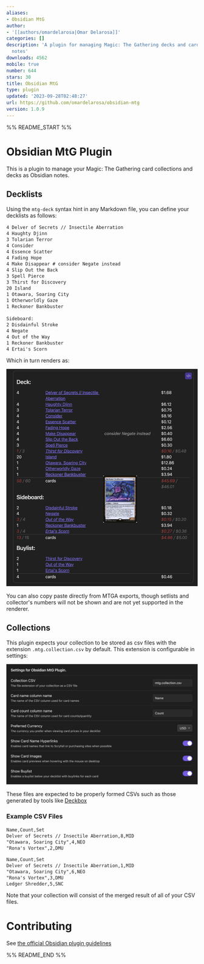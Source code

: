```yaml
---
aliases:
- Obsidian MtG
author:
- '[[authors/omardelarosa|Omar Delarosa]]'
categories: []
description: 'A plugin for managing Magic: The Gathering decks and card lists as Obsidian
  notes'
downloads: 4562
mobile: true
number: 644
stars: 30
title: Obsidian MtG
type: plugin
updated: '2023-09-28T02:48:27'
url: https://github.com/omardelarosa/obsidian-mtg
version: 1.0.9
---
```


%% README_START %%

# Obsidian MtG Plugin

This is a plugin to manage your Magic: The Gathering card collections and decks as Obsidian notes.

## Decklists

Using the `mtg-deck` syntax hint in any Markdown file, you can define your decklists as follows:

```mtgdeck
4 Delver of Secrets // Insectile Aberration
4 Haughty Djinn
3 Tolarian Terror
4 Consider
4 Essence Scatter
4 Fading Hope
4 Make Disappear # consider Negate instead
4 Slip Out the Back
3 Spell Pierce
3 Thirst for Discovery
20 Island
1 Otawara, Soaring City
1 Otherworldly Gaze
1 Reckoner Bankbuster

Sideboard:
2 Disdainful Stroke
4 Negate
4 Out of the Way
1 Reckoner Bankbuster
4 Ertai's Scorn
```

Which in turn renders as:

![](https://raw.githubusercontent.com/omardelarosa/obsidian-mtg/HEAD/docs/img/example_decklist.png)

You can also copy paste directly from MTGA exports, though setlists and collector's numbers will not be shown and are not yet supported in the renderer.

## Collections

This plugin expects your collection to be stored as csv files with the extension `.mtg.collection.csv` by default.  This extension is configurable in settings:

![](https://raw.githubusercontent.com/omardelarosa/obsidian-mtg/HEAD/docs/img/example_settings.png)

These files are expected to be properly formed CSVs such as those generated by tools like [Deckbox](https://deckbox.org/)

### Example CSV Files

```
Name,Count,Set
Delver of Secrets // Insectile Aberration,8,MID
"Otawara, Soaring City",4,NEO
"Rona's Vortex",2,DMU
```

```
Name,Count,Set
Delver of Secrets // Insectile Aberration,1,MID
"Otawara, Soaring City",6,NEO
"Rona's Vortex",3,DMU
Ledger Shredder,5,SNC
```

Note that your collection will consist of the merged result of all of your CSV files.

# Contributing

See [the official Obsidian plugin guidelines](https://github.com/obsidianmd/obsidian-sample-plugin#obsidian-sample-plugin)

%% README_END %%
